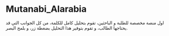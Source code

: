 # Mutanabi_Alarabia
اول منصة مخصصة للطلبة و الباحثين، تقوم بتحليل  كامل للكلمة، من كل الجوانب التي قد يحتاجها الطالب، و تقوم بتوفير هذا التحليل بضغطة زر، و بلمح البصر.‎
